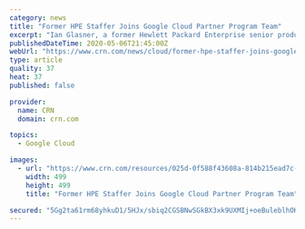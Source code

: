 ```yaml
---
category: news
title: "Former HPE Staffer Joins Google Cloud Partner Program Team"
excerpt: "Ian Glasner, a former Hewlett Packard Enterprise senior product manager, has joined Google Cloud’s partner program team"
publishedDateTime: 2020-05-06T21:45:00Z
webUrl: "https://www.crn.com/news/cloud/former-hpe-staffer-joins-google-cloud-partner-program-team"
type: article
quality: 37
heat: 37
published: false

provider:
  name: CRN
  domain: crn.com

topics:
  - Google Cloud

images:
  - url: "https://www.crn.com/resources/025d-0f588f43608a-814b215ead7c-1000/ian_glasner.jpg"
    width: 499
    height: 499
    title: "Former HPE Staffer Joins Google Cloud Partner Program Team"

secured: "5Gg2ta61rm68yhkuD1/5HJx/sbiq2CGSBNwSGkBX3xk9UXMIj+oeBuleblhOKM9nZj+UFc4Z5yyOl9p6jkZp6+wglYsyzieKMj7evbQ0u/4/3PlYtIMnBjMQFpUbR/4SOdJewG3gPqfRY6xGcC1QIBtVvV0vHQh1jKHlWhhI6Iuf4Ef5gyMDI48ric8IJU2ynSmLKFveYKHDXMqTw/NkB8NinzlSKmaaSvCkWh53S3ALo1Nn1gIDQn7sjs1niX6+Ook1O4nwJpe4SiZBMlbDMLZGhwf0bNQWhJJNQzntxOvwbQw81Va8WdytLASXyEChjCF1QmTp1u6v3QSe2zLK+CAccSeh16wZP+uI14zchOYUKghe+gtRFR5hpia/M/vB+2PBczN0sKWd030IGAQf+spPpKGRNAQ72Nq8UkTtEX8pqJMq8UaXQ9risG8RkASfxdePWfPoZ1AwQWrUItg9+8U8vu13gMOkJBFz9UTKJPQ=;fqk0gXueERQz1o6/TV0huA=="
---
```


